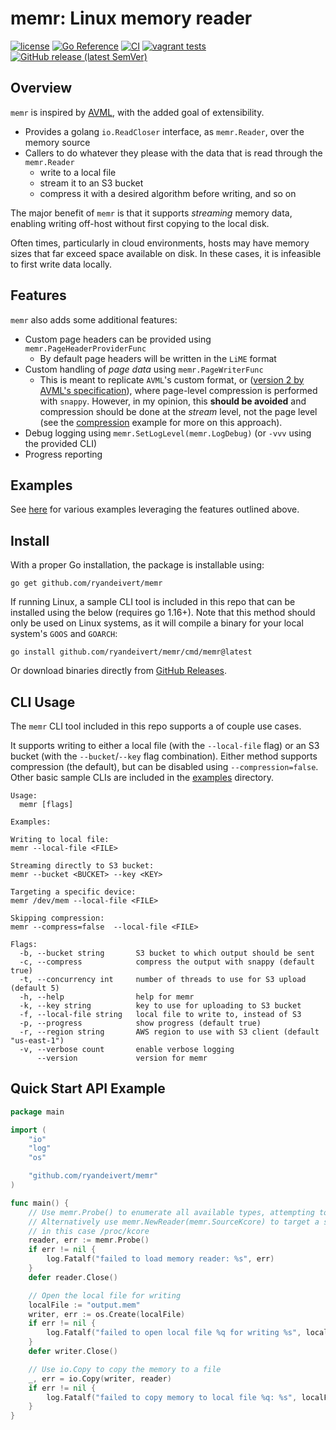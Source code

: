 # memr: Linux memory reader

[![license](http://img.shields.io/badge/license-MIT-blue)](https://raw.githubusercontent.com/ryandeivert/memr/master/LICENSE)
[![Go Reference](https://pkg.go.dev/badge/github.com/ryandeivert/memr.svg)](https://pkg.go.dev/github.com/ryandeivert/memr)
[![CI](https://github.com/ryandeivert/memr/actions/workflows/ci.yml/badge.svg)](https://github.com/ryandeivert/memr/actions/workflows/ci.yml)
[![vagrant tests](https://github.com/ryandeivert/memr/actions/workflows/vagrant-ci.yml/badge.svg)](https://github.com/ryandeivert/memr/actions/workflows/vagrant-ci.yml)
[![GitHub release (latest SemVer)](https://img.shields.io/github/v/release/ryandeivert/memr)](https://github.com/ryandeivert/memr/releases/latest)

## Overview

`memr` is inspired by [AVML](https://github.com/microsoft/avml), with the added goal of
extensibility.

* Provides a golang `io.ReadCloser` interface, as `memr.Reader`, over the memory source
* Callers to do whatever they please with the data that is read through the `memr.Reader`
  * write to a local file
  * stream it to an S3 bucket
  * compress it with a desired algorithm before writing, and so on

The major benefit of `memr` is that it supports _streaming_ memory data, enabling writing off-host
without first copying to the local disk.

Often times, particularly in cloud environments, hosts may have memory sizes that far exceed
space available on disk. In these cases, it is infeasible to first write data locally.

## Features

`memr` also adds some additional features:

* Custom page headers can be provided using `memr.PageHeaderProviderFunc`
  * By default page headers will be written in the `LiME` format
* Custom handling of _page data_ using `memr.PageWriterFunc`
  * This is meant to replicate `AVML`'s custom format, or
  ([version 2 by AVML's specification](https://github.com/microsoft/avml/blob/e233721a/src/image.rs#L109-L120)),
  where page-level compression is performed with `snappy`. However, in my opinion, this
  **should be avoided** and compression should be done at the _stream_ level, not the page
  level (see the [compression](./examples/compression) example for more on this approach).
* Debug logging using `memr.SetLogLevel(memr.LogDebug)` (or `-vvv` using the provided CLI)
* Progress reporting

## Examples

See [here](./examples) for various examples leveraging the features outlined above.

## Install
With a proper Go installation, the package is installable using:

    go get github.com/ryandeivert/memr

If running Linux, a sample CLI tool is included in this repo that can be installed using
the below (requires go 1.16+). Note that this method should only be used on Linux systems,
as it will compile a binary for your local system's `GOOS` and `GOARCH`:

    go install github.com/ryandeivert/memr/cmd/memr@latest

Or download binaries directly from [GitHub Releases](https://github.com/ryandeivert/memr/releases).

## CLI Usage

The `memr` CLI tool included in this repo supports a of couple use cases.

It supports writing to either a local file (with the `--local-file` flag) or an S3 bucket
(with the `--bucket`/`--key` flag combination). Either method supports compression (the default),
but can be disabled using `--compression=false`. Other basic sample CLIs are included in the
[examples](./examples) directory.

```
Usage:
  memr [flags]

Examples:

Writing to local file:
memr --local-file <FILE>

Streaming directly to S3 bucket:
memr --bucket <BUCKET> --key <KEY>

Targeting a specific device:
memr /dev/mem --local-file <FILE>

Skipping compression:
memr --compress=false  --local-file <FILE>

Flags:
  -b, --bucket string       S3 bucket to which output should be sent
  -c, --compress            compress the output with snappy (default true)
  -t, --concurrency int     number of threads to use for S3 upload (default 5)
  -h, --help                help for memr
  -k, --key string          key to use for uploading to S3 bucket
  -f, --local-file string   local file to write to, instead of S3
  -p, --progress            show progress (default true)
  -r, --region string       AWS region to use with S3 client (default "us-east-1")
  -v, --verbose count       enable verbose logging
      --version             version for memr
```

## Quick Start API Example

```go
package main

import (
	"io"
	"log"
	"os"

	"github.com/ryandeivert/memr"
)

func main() {
	// Use memr.Probe() to enumerate all available types, attempting to find a valid reader
	// Alternatively use memr.NewReader(memr.SourceKcore) to target a specific type,
	// in this case /proc/kcore
	reader, err := memr.Probe()
	if err != nil {
		log.Fatalf("failed to load memory reader: %s", err)
	}
	defer reader.Close()

	// Open the local file for writing
	localFile := "output.mem"
	writer, err := os.Create(localFile)
	if err != nil {
		log.Fatalf("failed to open local file %q for writing %s", localFile, err)
	}
	defer writer.Close()

	// Use io.Copy to copy the memory to a file
	_, err = io.Copy(writer, reader)
	if err != nil {
		log.Fatalf("failed to copy memory to local file %q: %s", localFile, err)
	}
}
```

